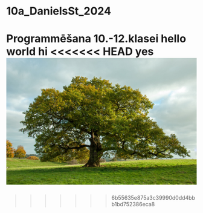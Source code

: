 # 10a_DanielsSt_2024
Programmēšana 10.-12.klasei
hello world
hi
<<<<<<< HEAD
yes
<img src="tree.jpeg">
=======
>>>>>>> 6b55635e875a3c39990d0dd4bbb1bd752386eca8
